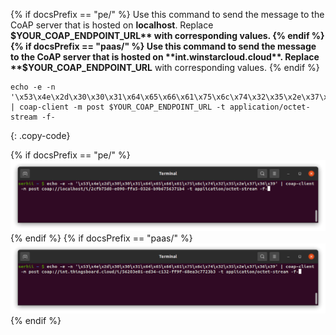 {% if docsPrefix == "pe/" %}
Use this command to send the message to the CoAP server that is hosted on **localhost**. Replace **$YOUR_COAP_ENDPOINT_URL** with corresponding values.
{% endif %}
{% if docsPrefix == "paas/" %}
Use this command to send the message to the CoAP server that is hosted on **int.winstarcloud.cloud**. Replace **$YOUR_COAP_ENDPOINT_URL** with corresponding values.
{% endif %}

```shell
echo -e -n '\x53\x4e\x2d\x30\x30\x31\x64\x65\x66\x61\x75\x6c\x74\x32\x35\x2e\x37\x36\x39' | coap-client -m post $YOUR_COAP_ENDPOINT_URL -t application/octet-stream -f-
```
{: .copy-code}

{% if docsPrefix == "pe/" %}
![image](/images/user-guide/integrations/coap/terminal-binary-pe.png)
{% endif %}
{% if docsPrefix == "paas/" %}
![image](/images/user-guide/integrations/coap/terminal-binary-paas.png)
{% endif %}